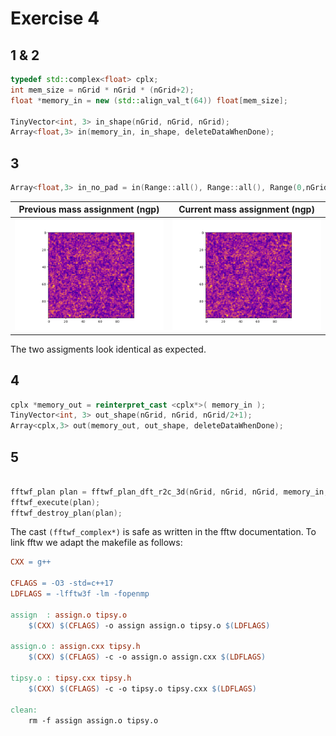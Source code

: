 # Exercise 4

## 1 & 2

```cpp
typedef std::complex<float> cplx;
int mem_size = nGrid * nGrid * (nGrid+2);
float *memory_in = new (std::align_val_t(64)) float[mem_size];

TinyVector<int, 3> in_shape(nGrid, nGrid, nGrid);
Array<float,3> in(memory_in, in_shape, deleteDataWhenDone);

```

## 3
    
```cpp
Array<float,3> in_no_pad = in(Range::all(), Range::all(), Range(0,nGrid-1));
```

Previous mass assignment (ngp)   | Current mass assignment (ngp)
:-------------------------:|:-------------------------:
![](../exercise03/mass_assignment/tsc.png)  |  ![](mass_assignment/tsc.png)

The two assigments look identical as expected.

## 4

```cpp
cplx *memory_out = reinterpret_cast <cplx*>( memory_in );
TinyVector<int, 3> out_shape(nGrid, nGrid, nGrid/2+1);
Array<cplx,3> out(memory_out, out_shape, deleteDataWhenDone);
```

## 5

```cpp

fftwf_plan plan = fftwf_plan_dft_r2c_3d(nGrid, nGrid, nGrid, memory_in, (fftwf_complex*) memory_out, FFTW_ESTIMATE);
fftwf_execute(plan);
fftwf_destroy_plan(plan);

```

The cast ``(fftwf_complex*)`` is safe as written in the fftw documentation. To link fftw we adapt the makefile as follows:

```makefile	
CXX	= g++

CFLAGS = -O3 -std=c++17
LDFLAGS = -lfftw3f -lm -fopenmp

assign	: assign.o tipsy.o
	$(CXX) $(CFLAGS) -o assign assign.o tipsy.o $(LDFLAGS)

assign.o : assign.cxx tipsy.h
	$(CXX) $(CFLAGS) -c -o assign.o assign.cxx $(LDFLAGS)

tipsy.o : tipsy.cxx tipsy.h	
	$(CXX) $(CFLAGS) -c -o tipsy.o tipsy.cxx $(LDFLAGS)

clean:
	rm -f assign assign.o tipsy.o
```
